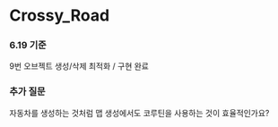 # Crossy_Road
 
### 6.19 기준
9번 오브젝트 생성/삭제 최적화 / 구현 완료

### 추가 질문
자동차를 생성하는 것처럼 맵 생성에서도 코루틴을 사용하는 것이 효율적인가요?
